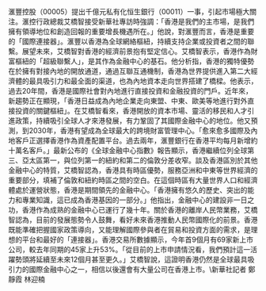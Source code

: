滙豐控股（00005）提出千億元私有化恒生銀行（00011）一事，引起市場極大關注。滙控行政總裁艾橋智接受新華社專訪時強調：「香港是我們的主市場，是我們擁有領導地位和創造回報的重要增長機遇所在。」他說，對滙豐而言，香港是重要的「國際連接器」。滙豐以香港為全球網絡樞紐，持續支持企業或投資者之間的聯繫。展望未來，艾橋智對香港的經濟前景抱有堅定信心。艾橋智表示，香港作為財富樞紐的「超級聯繫人」，是其作為金融中心的基石。他分析指，香港的獨特優勢在於擁有對接內地的開放通道，通過互聯互通機制，香港為世界提供進入第二大經濟體的最具吸引力和最全面的渠道，也為內地資本走向世界搭建了橋樑。他表示，過去20年間，香港是國際社會對內地進行直接投資和金融投資的門戶。近年來，新趨勢正在顯現，「香港日益成為內地企業走向東盟、中東、歐美等地進行對外直接投資的關鍵樞紐」。在艾橋智看來，香港開放的資本市場、靈活的移民和人才引進政策，持續吸引全球人才來港發展，有力鞏固了其國際金融中心的地位。他又預測，到2030年，香港有望成為全球最大的跨境財富管理中心。「愈來愈多國際及內地客戶正選擇香港作為資產配置平台。過去兩年，滙豐銀行在香港平均每月新增約十萬名客戶。」最新公布的《全球金融中心指數》報告顯示，香港繼續位列全球第三、亞太區第一，與位列第一的紐約和第二的倫敦分差收窄。談及香港區別於其他金融中心的特質，艾橋智認為，香港具有時區優勢，服務亞洲和中東等世界經濟的重要部分，填補了倫敦和紐約時區之間的空白。在這個時區有大量世界人口和經濟體處於運營狀態，香港是期間領先的金融中心。「香港擁有悠久的歷史、突出的能力和專業知識，這已成為香港基因的一部分。」他指出，金融中心的建設非一日之功，香港作為成熟的金融中心已運行了幾十年。關於香港的離岸人民幣業務，艾橋智認為，目前的發展態勢令人鼓舞，看好未來香港推動人民幣國際化的前景。香港既能準確把握國家政策導向，又能理解國際參與者在貿易和投資方面的需求，是理想的平台和最好的「連接器」。香港交易所數據顯示，今年首9個月有69家新上市公司，較去年同期的45家上升53%。「從目前的上市申請情況看，我們預計這一活躍勢頭將延續至未來12個月甚至更久。」艾橋智說，這證明香港仍然是全球最具吸引力的國際金融中心之一，相信以後還會有大量公司在香港上市。\新華社記者 鄭靜霞 林迎楠